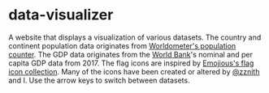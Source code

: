 # data-visualizer

A website that displays a visualization of various datasets.
The country and continent population data originates from [Worldometer's population counter](https://www.worldometers.info/world-population).
The GDP data originates from the [World Bank](https://data.worldbank.org)'s nominal and per capita GDP data from 2017.
The flag icons are inspired by [Emojious's flag icon collection](https://www.iconfinder.com/iconsets/flags-37).
Many of the icons have been created or altered by [@zznith](https://github.com/zznith) and I.
Use the arrow keys to switch between datasets.
